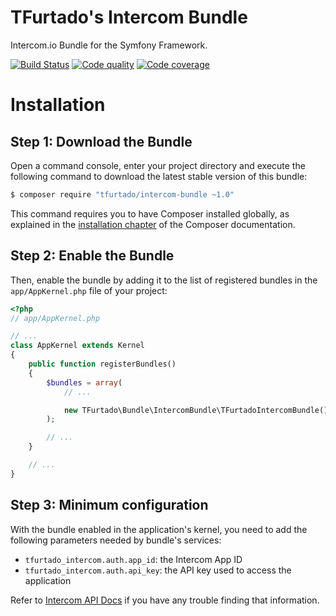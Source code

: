 # TFurtado's Intercom Bundle

Intercom.io Bundle for the Symfony Framework.

[![Build Status](https://img.shields.io/travis/tfurtado/intercom-bundle.svg?style=flat-square)](https://travis-ci.org/tfurtado/intercom-bundle)
[![Code quality](https://img.shields.io/scrutinizer/g/tfurtado/intercom-bundle.svg?style=flat-square)](https://scrutinizer-ci.com/g/tfurtado/intercom-bundle/)
[![Code coverage](https://img.shields.io/scrutinizer/coverage/g/tfurtado/intercom-bundle.svg?style=flat-square)](https://scrutinizer-ci.com/g/tfurtado/intercom-bundle/)

Installation
============

Step 1: Download the Bundle
---------------------------

Open a command console, enter your project directory and execute the
following command to download the latest stable version of this bundle:

```bash
$ composer require "tfurtado/intercom-bundle ~1.0"
```

This command requires you to have Composer installed globally, as explained
in the [installation chapter](https://getcomposer.org/doc/00-intro.md)
of the Composer documentation.

Step 2: Enable the Bundle
-------------------------

Then, enable the bundle by adding it to the list of registered bundles
in the `app/AppKernel.php` file of your project:

```php
<?php
// app/AppKernel.php

// ...
class AppKernel extends Kernel
{
    public function registerBundles()
    {
        $bundles = array(
            // ...

            new TFurtado\Bundle\IntercomBundle\TFurtadoIntercomBundle(),
        );

        // ...
    }

    // ...
}
```

Step 3: Minimum configuration
-----------------------------

With the bundle enabled in the application's kernel, you need to add the
following parameters needed by bundle's services:

* `tfurtado_intercom.auth.app_id`: the Intercom App ID
* `tfurtado_intercom.auth.api_key`: the API key used to access the application

Refer to [Intercom API Docs](https://doc.intercom.io/api/#authorization) if
you have any trouble finding that information.